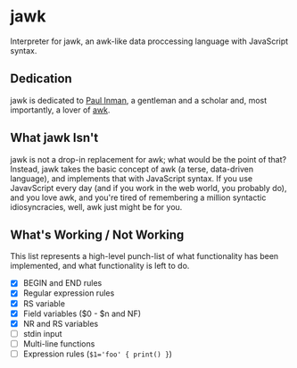 jawk
====

Interpreter for jawk, an awk-like data proccessing language with JavaScript syntax.

Dedication
----------

jawk is dedicated to [Paul Inman](http://blogs.popart.com/author/paulinman), a gentleman and a scholar and,
most importantly, a lover of [awk](http://www.gnu.org/software/gawk/manual/gawk.html).

What jawk Isn't
---------------

jawk is not a drop-in replacement for awk; what would be the point of that?  Instead, jawk takes the basic
concept of awk (a terse, data-driven language), and implements that with JavaScript syntax.  If you use
JavavScript every day (and if you work in the web world, you probably do), and you love awk, and you're tired
of remembering a million syntactic idiosyncracies, well, awk just might be for you.

What's Working / Not Working
----------------------------

This list represents a high-level punch-list of what functionality has been implemented, and what functionality
is left to do.

- [X] BEGIN and END rules
- [X] Regular expression rules
- [X] RS variable
- [X] Field variables ($0 - $n and NF)
- [X] NR and RS variables
- [ ] stdin input
- [ ] Multi-line functions
- [ ] Expression rules (`$1='foo' { print() }`)
